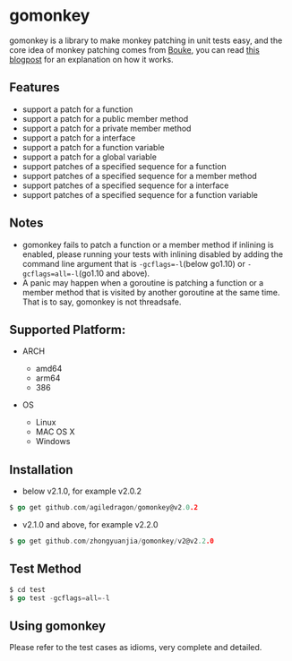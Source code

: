 # gomonkey

gomonkey is a library to make monkey patching in unit tests easy, and the core idea of monkey patching comes from [Bouke](https://github.com/bouk), you can read [this blogpost](https://bou.ke/blog/monkey-patching-in-go/) for an explanation on how it works.

## Features

+ support a patch for a function
+ support a patch for a public member method
+ support a patch for a private member method
+ support a patch for a interface
+ support a patch for a function variable
+ support a patch for a global variable
+ support patches of a specified sequence for a function
+ support patches of a specified sequence for a member method
+ support patches of a specified sequence for a interface
+ support patches of a specified sequence for a function variable

## Notes
+ gomonkey fails to patch a function or a member method if inlining is enabled, please running your tests with inlining disabled by adding the command line argument that is `-gcflags=-l`(below go1.10) or `-gcflags=all=-l`(go1.10 and above).
+ A panic may happen when a goroutine is patching a function or a member method that is visited by another goroutine at the same time. That is to say, gomonkey is not threadsafe.

## Supported Platform:

- ARCH
  - amd64
  - arm64
  - 386

- OS
  - Linux
  - MAC OS X
  - Windows

## Installation
- below v2.1.0, for example v2.0.2
```go
$ go get github.com/agiledragon/gomonkey@v2.0.2
```
- v2.1.0 and above, for example v2.2.0
```go
$ go get github.com/zhongyuanjia/gomonkey/v2@v2.2.0
```

## Test Method
```go
$ cd test 
$ go test -gcflags=all=-l
```

## Using gomonkey

Please refer to the test cases as idioms, very complete and detailed.

